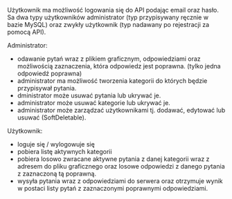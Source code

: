 Użytkownik ma możliwość logowania się do API podając email oraz hasło. Sa dwa typy użytkowników administrator (typ przypisywany ręcznie w bazie MySQL) oraz zwykły użytkownik (typ nadawany po rejestracji za pomocą API).

Administrator:

- odawanie pytań wraz z plikiem graficznym, odpowiedziami oraz możliwością zaznaczenia, która odpowiedz jest poprawna. (tylko jedna odpowiedź poprawna)
- administrator ma możliwość tworzenia kategorii do których będzie przypisywał pytania.
- dministrator może usuwać pytania lub ukrywać je.
- administrator może usuwać kategorie lub ukrywać je.
- administrator może zarządzać użytkownikami tj. dodawać, edytować lub usuwać (SoftDeletable).

Użytkownik:

- loguje się / wylogowuje się
- pobiera listę aktywnych kategorii
- pobiera losowo zwracane aktywne pytania z danej kategorii wraz z adresem do pliku graficznego oraz losowe odpowiedzi z danego pytania z zaznaczoną tą poprawną.
- wysyła pytania wraz z odpowiedziami do serwera oraz otrzymuje wynik w postaci listy pytań z zaznaczonymi poprawnymi odpowiedziami.
